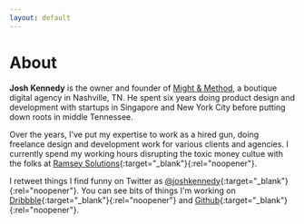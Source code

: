 ```yaml
---
layout: default
---
```


<h1 class="Page-title">About</h1>

<p class="Lede"><strong>Josh Kennedy</strong> is the owner and founder of <a href="https://www.mightandmethod.com" target="_blank" rel="noopener">Might & Method</a>, a boutique digital agency in Nashville, TN. He spent six years doing product design and development with startups in Singapore and New York City before putting down roots in middle Tennessee.</p>

Over the years, I've put my expertise to work as a hired gun, doing freelance design and development work for various clients and agencies. I currently spend my working hours disrupting the toxic money cultue with the folks at [Ramsey Solutions](https://www.daveramsey.com/careers/?ictid=dave.all){:target="_blank"}{:rel="noopener"}.

I retweet things I find funny on Twitter as [@joshkennedy](https://www.twitter.com/joshkennedy){:target="_blank"}{:rel="noopener"}. You can see bits of things I'm working on [Dribbble](https://www.dibbble.com/joshkennedy){:target="_blank"}{:rel="noopener"} and [Github](https://www.github.com/joshkennedy){:target="_blank"}{:rel="noopener"}.
